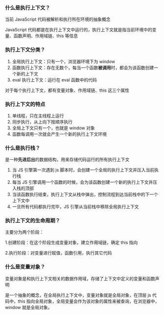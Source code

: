 ### 什么是执行上下文？

当前 JavaScript 代码被解析和执行所在环境的抽象概念

JavaScript 代码都是在执行上下文中运行的，执行上下文就是指当前环境中的变量、函数声明、作用域链、this 等信息

### 执行上下文分类？

1. 全局执行上下文：只有一个，浏览器环境下为 window
2. 函数执行上下文：存在无数个，每当一个函数**被调用**时，都会为该函数创建一个新的上下文
3. eval 执行上下文：运行在 eval 函数中的代码

对于每个执行上下文，都有变量对象、作用域链、this 这三个属性

### 执行上下文的特点

1. 单线程，只在主线程上运行
2. 同步执行，从上向下按顺序执行
3. 全局上下文只有一个，也就是 window 对象
4. 函数每调用一次就会产生一个新的执行上下文环境

### 什么是执行栈？

是一种**先进后出**的数据结构，用来存储代码运行的所有执行上下文

1. 当 JS 引擎第一次遇到 js 脚本时，会创建一个全局的执行上下文并压入当前执行栈
2. 每当 JS 引擎调用一个函数的时候，会为该函数创建一个新的执行上下文并压入栈的顶部
3. 当该函数执行结束，执行上下文从栈中弹出，控制流程到达当前栈中的下一个上下文中
4. 一旦所有代码都执行完毕，JS 引擎从当前栈中移除全局执行上下文

### 执行上下文的生命周期？

主要分为两个阶段：

1.创建阶段：在这个阶段生成变量对象，建立作用域链，确定 this 指向

2.执行阶段：对变量进行赋值，函数引用，执行其它代码

### 什么是变量对象？

变量对象是和执行上下文相关的数据作用域，存储了上下文中定义的变量和函数声明

是一个抽象的概念，在全局执行上下文中，变量对象就是全局对象，在顶层 js 代码中，this 指向全局对象，全局变量会作为该对象的属性来被查询，在浏览器中，window 就是全局对象。

